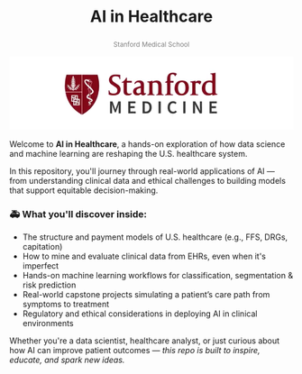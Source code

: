 <h1 align="center">AI in Healthcare</h1>
<p align="center"><sub><span style="color:gray">Stanford Medical School</span></sub></p>

<p align="center">
  <img src="https://github.com/sobcza11/AI-in-Healthcare-Stanford/blob/main/_supporting/med_sch.png" alt="Stanford Medical School">
</p>

Welcome to **AI in Healthcare**, a hands-on exploration of how data science and machine learning are reshaping the U.S. healthcare system.

In this repository, you'll journey through real-world applications of AI — from understanding clinical data and ethical challenges to building models that support equitable decision-making.

### 🚑 What you'll discover inside:
- The structure and payment models of U.S. healthcare (e.g., FFS, DRGs, capitation)  
- How to mine and evaluate clinical data from EHRs, even when it's imperfect  
- Hands-on machine learning workflows for classification, segmentation & risk prediction  
- Real-world capstone projects simulating a patient’s care path from symptoms to treatment  
- Regulatory and ethical considerations in deploying AI in clinical environments

Whether you're a data scientist, healthcare analyst, or just curious about how AI can improve patient outcomes — *this repo is built to inspire, educate, and spark new ideas.*


